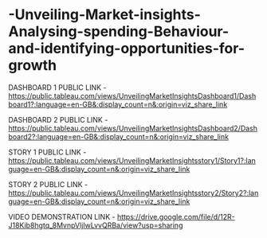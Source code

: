 # -Unveiling-Market-insights-Analysing-spending-Behaviour-and-identifying-opportunities-for-growth

DASHBOARD 1 PUBLIC LINK -https://public.tableau.com/views/UnveilingMarketInsightsDashboard1/Dashboard1?:language=en-GB&:display_count=n&:origin=viz_share_link

DASHBOARD 2 PUBLIC LINK - https://public.tableau.com/views/UnveilingMarketInsightsDashboard2/Dashboard2?:language=en-GB&:display_count=n&:origin=viz_share_link

STORY 1 PUBLIC LINK - https://public.tableau.com/views/UnveilingMarketInsightsstory1/Story1?:language=en-GB&:display_count=n&:origin=viz_share_link

STORY 2 PUBLIC LINK - https://public.tableau.com/views/UnveilingMarketInsightsstory2/Story2?:language=en-GB&:display_count=n&:origin=viz_share_link

VIDEO DEMONSTRATION LINK - https://drive.google.com/file/d/12R-J18Kib8hgtq_8MvnpVljIwLvvQRBa/view?usp=sharing
